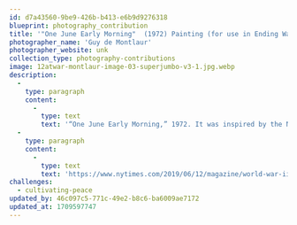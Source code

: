 ```yaml
---
id: d7a43560-9be9-426b-b413-e6b9d9276318
blueprint: photography_contribution
title: '"One June Early Morning"  (1972) Painting (for use in Ending War section)'
photographer_name: 'Guy de Montlaur'
photographer_website: unk
collection_type: photography-contributions
image: 12atwar-montlaur-image-03-superjumbo-v3-1.jpg.webp
description:
  -
    type: paragraph
    content:
      -
        type: text
        text: '“One June Early Morning,” 1972. It was inspired by the Normandy invasion, on June 6, 1944. Credit...The National WWII Museum/Estate of Guy de Montlaur'
  -
    type: paragraph
    content:
      -
        type: text
        text: 'https://www.nytimes.com/2019/06/12/magazine/world-war-ii-d-day-artist.html?'
challenges:
  - cultivating-peace
updated_by: 46c097c5-771c-49e2-b8c6-ba6009ae7172
updated_at: 1709597747
---
```

